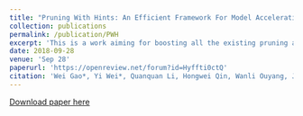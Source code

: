 ```yaml
---
title: "Pruning With Hints: An Efficient Framework For Model Acceleration"
collection: publications
permalink: /publication/PWH
excerpt: 'This is a work aiming for boosting all the existing pruning and mimic method.'
date: 2018-09-28
venue: 'Sep 28'
paperurl: 'https://openreview.net/forum?id=Hyffti0ctQ'
citation: 'Wei Gao*, Yi Wei*, Quanquan Li, Hongwei Qin, Wanli Ouyang, Junjie Yan; Technical Report.'
---
```


[Download paper here](https://openreview.net/forum?id=Hyffti0ctQ)
